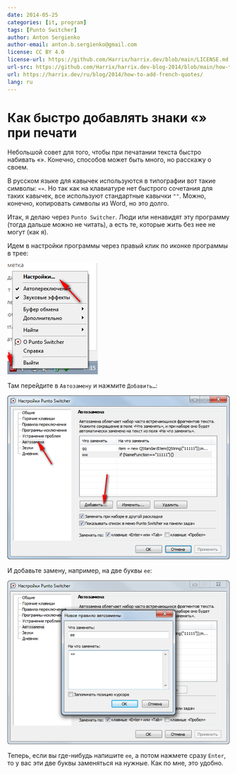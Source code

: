 ```yaml
---
date: 2014-05-25
categories: [it, program]
tags: [Punto Switcher]
author: Anton Sergienko
author-email: anton.b.sergienko@gmail.com
license: CC BY 4.0
license-url: https://github.com/Harrix/harrix.dev/blob/main/LICENSE.md
url-src: https://github.com/Harrix/harrix.dev-blog-2014/blob/main/how-to-add-french-quotes/how-to-add-french-quotes.md
url: https://harrix.dev/ru/blog/2014/how-to-add-french-quotes/
lang: ru
---
```


# Как быстро добавлять знаки «» при печати

Небольшой совет для того, чтобы при печатании текста быстро набивать «». Конечно, способов может быть много, но расскажу о своем.

В русском языке для кавычек используются в типографии вот такие символы: `«»`. Но так как на клавиатуре нет быстрого сочетания для таких кавычек, все используют стандартные кавычки `""`. Можно, конечно, копировать символы из Word, но это долго.

Итак, я делаю через `Punto Switcher`. Люди или ненавидят эту программу (тогда дальше можно не читать), а есть те, которые жить без нее не могут (как я).

Идем в настройки программы через правый клик по иконке программы в трее:

![Меню программы в трее](img/punto-switcher_01.png)

Там перейдите в `Автозамену` и нажмите `Добавить…`:

![Добавление нового правила в автозамене](img/punto-switcher_02.png)

И добавьте замену, например, на две буквы `ee`:

![Новое правило для автозамены](img/punto-switcher_03.png)

Теперь, если вы где-нибудь напишите `ee`, а потом нажмете сразу `Enter`, то у вас эти две буквы заменяться на нужные. Как по мне, это удобно.
